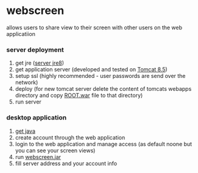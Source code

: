 # webscreen

allows users to share view to their screen with other users on the web applicatiion 

### server deployment
1. get jre ([server jre8](http://www.oracle.com/technetwork/java/javase/downloads/server-jre8-downloads-2133154.html))
2. get application server (developed and tested on [Tomcat 8.5](https://tomcat.apache.org/download-80.cgi))
3. setup ssl (highly recommended - user passwords are send over the network)
4. deploy (for new tomcat server delete the content of tomcats webapps directory and copy [ROOT.war](https://github.com/webscreenapp/webscreen/raw/master/ROOT.war) file to that directory)
5. run server

### desktop application
1. [get java](https://java.com/en/download/)
2. create account through the web application
3. login to the web application and manage access (as default noone but you can see your screen views)
4. run [webscreen.jar](https://github.com/webscreenapp/webscreen/raw/master/webscreen.jar)
5. fill server address and your account info
